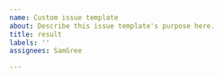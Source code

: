 ```yaml
---
name: Custom issue template
about: Describe this issue template's purpose here.
title: result
labels: ''
assignees: SamGree

---
```



